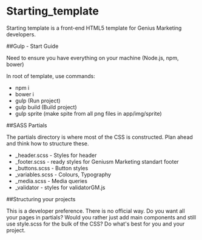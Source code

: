 # Starting_template
Starting template is a front-end HTML5 template for Genius Marketing developers.

##Gulp - Start Guide
<p>Need to ensure you have everything on your machine (Node.js, npm, bower)</p>
<p>In root of template, use commands:</p>
<ul>
	<li>npm i</li>
	<li>bower i</li>
	<li>gulp (Run project)</li>
	<li>gulp build (Build project)</li>
	<li>gulp sprite (make spite from all png files in app/img/sprite)</li>
</ul>

##SASS Partials
<p>The partials directory is where most of the CSS is constructed. Plan ahead and think how to structure these.</p>
<ul>
	<li>_header.scss - Styles for header</li>
	<li>_footer.scss - ready styles for Geniusm Marketing standart footer</li>
	<li>_buttons.scss - Button styles</li>
	<li>_variables.scss - Colours, Typography</li>
	<li>_media.scss - Media queries</li>
	<li>_validator - styles for validatorGM.js</li>
</ul>

##Structuring your projects
<p>This is a developer preference. There is no official way. Do you want all your pages in partials? Would you rather just add main components and still use style.scss for the bulk of the CSS? Do what's best for you and your project.</p>




